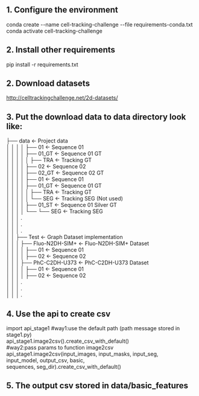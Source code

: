 ## 1. Configure the environment   
conda create --name cell-tracking-challenge --file requirements-conda.txt   
conda activate cell-tracking-challenge     

## 2. Install other requirements      
pip install -r requirements.txt   

## 2. Download datasets   
http://celltrackingchallenge.net/2d-datasets/   

## 3. Put the download data to data directory look like:    

├── data                    <- Project data   
│   │   │   │   ├── 01                                    <- Sequence 01   
│   │   │   │   ├── 01_GT                                 <- Sequence 01 GT   
│   │   │   │   │   ├── TRA                                   <- Tracking GT   
│   │   │   │   ├── 02                                    <- Sequence 02   
│   │   │   │   ├── 02_GT                                 <- Sequence 02 GT   
│   │   │   │   ├── 01                                    <- Sequence 01   
│   │   │   │   ├── 01_GT                                 <- Sequence 01 GT   
│   │   │   │   │   ├── TRA                                   <- Tracking GT   
│   │   │   │   │   └── SEG                                   <- Tracking SEG (Not used)   
│   │   │   │   ├── 01_ST                                 <- Sequence 01 Silver GT   
│   │   │   │   └── └── SEG                                   <- Tracking SEG   
│   │   │   .   
│   │   │   .   
│   │   │   .   
│   │   ├── Test                             <- Graph Dataset implementation   
│   │   │   ├── Fluo-N2DH-SIM+                        <- Fluo-N2DH-SIM+ Dataset   
│   │   │   │   ├── 01                                    <- Sequence 01   
│   │   │   │   ├── 02                                    <- Sequence 02   
│   │   │   ├── PhC-C2DH-U373                             <- PhC-C2DH-U373 Dataset   
│   │   │   │   ├── 01                                    <- Sequence 01   
│   │   │   │   ├── 02                                    <- Sequence 02   
│   │   │   .   
│   │   │   .   
│   │   │   .   

## 4. Use the api to create csv   

import api_stage1
    #way1:use the default path (path message stored in stage1.py)   
    api_stage1.image2csv().create_csv_with_default()   
    #way2:pass params to function image2csv    
    api_stage1.image2csv(input_images, input_masks, input_seg,   
               input_model, output_csv, basic,   
               sequences, seg_dir).create_csv_with_default()   

## 5. The output csv stored in data/basic_features   
